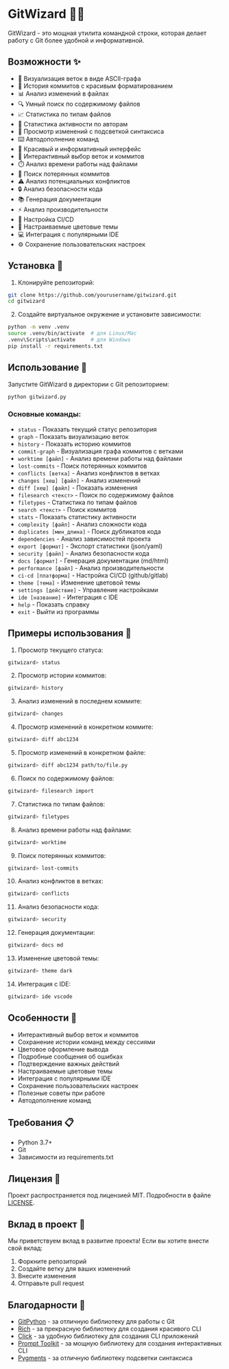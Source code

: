 # GitWizard 🧙‍♂️

GitWizard - это мощная утилита командной строки, которая делает работу с Git более удобной и информативной.

## Возможности ✨

- 🌳 Визуализация веток в виде ASCII-графа
- 📜 История коммитов с красивым форматированием
- 📊 Анализ изменений в файлах
- 🔍 Умный поиск по содержимому файлов
- 📈 Статистика по типам файлов
- 👥 Статистика активности по авторам
- 📝 Просмотр изменений с подсветкой синтаксиса
- ⌨️ Автодополнение команд
- 🎨 Красивый и информативный интерфейс
- 🔄 Интерактивный выбор веток и коммитов
- ⏱️ Анализ времени работы над файлами
- 🔎 Поиск потерянных коммитов
- ⚠️ Анализ потенциальных конфликтов
- 🔒 Анализ безопасности кода
- 📚 Генерация документации
- ⚡ Анализ производительности
- 🔄 Настройка CI/CD
- 🎨 Настраиваемые цветовые темы
- 💻 Интеграция с популярными IDE
- ⚙️ Сохранение пользовательских настроек

## Установка 🚀

1. Клонируйте репозиторий:
```bash
git clone https://github.com/yourusername/gitwizard.git
cd gitwizard
```

2. Создайте виртуальное окружение и установите зависимости:
```bash
python -m venv .venv
source .venv/bin/activate  # для Linux/Mac
.venv\Scripts\activate     # для Windows
pip install -r requirements.txt
```

## Использование 🎯

Запустите GitWizard в директории с Git репозиторием:

```bash
python gitwizard.py
```

### Основные команды:

- `status` - Показать текущий статус репозитория
- `graph` - Показать визуализацию веток
- `history` - Показать историю коммитов
- `commit-graph` - Визуализация графа коммитов с ветками
- `worktime [файл]` - Анализ времени работы над файлами
- `lost-commits` - Поиск потерянных коммитов
- `conflicts [ветка]` - Анализ конфликтов в ветках
- `changes [хеш] [файл]` - Анализ изменений
- `diff [хеш] [файл]` - Показать изменения
- `filesearch <текст>` - Поиск по содержимому файлов
- `filetypes` - Статистика по типам файлов
- `search <текст>` - Поиск коммитов
- `stats` - Показать статистику активности
- `complexity [файл]` - Анализ сложности кода
- `duplicates [мин_длина]` - Поиск дубликатов кода
- `dependencies` - Анализ зависимостей проекта
- `export [формат]` - Экспорт статистики (json/yaml)
- `security [файл]` - Анализ безопасности кода
- `docs [формат]` - Генерация документации (md/html)
- `performance [файл]` - Анализ производительности
- `ci-cd [платформа]` - Настройка CI/CD (github/gitlab)
- `theme [тема]` - Изменение цветовой темы
- `settings [действие]` - Управление настройками
- `ide [название]` - Интеграция с IDE
- `help` - Показать справку
- `exit` - Выйти из программы

## Примеры использования 📝

1. Просмотр текущего статуса:
```bash
gitwizard> status
```

2. Просмотр истории коммитов:
```bash
gitwizard> history
```

3. Анализ изменений в последнем коммите:
```bash
gitwizard> changes
```

4. Просмотр изменений в конкретном коммите:
```bash
gitwizard> diff abc1234
```

5. Просмотр изменений в конкретном файле:
```bash
gitwizard> diff abc1234 path/to/file.py
```

6. Поиск по содержимому файлов:
```bash
gitwizard> filesearch import
```

7. Статистика по типам файлов:
```bash
gitwizard> filetypes
```

8. Анализ времени работы над файлами:
```bash
gitwizard> worktime
```

9. Поиск потерянных коммитов:
```bash
gitwizard> lost-commits
```

10. Анализ конфликтов в ветках:
```bash
gitwizard> conflicts
```

11. Анализ безопасности кода:
```bash
gitwizard> security
```

12. Генерация документации:
```bash
gitwizard> docs md
```

13. Изменение цветовой темы:
```bash
gitwizard> theme dark
```

14. Интеграция с IDE:
```bash
gitwizard> ide vscode
```

## Особенности 🎨

- Интерактивный выбор веток и коммитов
- Сохранение истории команд между сессиями
- Цветовое оформление вывода
- Подробные сообщения об ошибках
- Подтверждение важных действий
- Настраиваемые цветовые темы
- Интеграция с популярными IDE
- Сохранение пользовательских настроек
- Полезные советы при работе
- Автодополнение команд

## Требования 📋

- Python 3.7+
- Git
- Зависимости из requirements.txt

## Лицензия 📄

Проект распространяется под лицензией MIT. Подробности в файле [LICENSE](LICENSE).

## Вклад в проект 🤝

Мы приветствуем вклад в развитие проекта! Если вы хотите внести свой вклад:

1. Форкните репозиторий
2. Создайте ветку для ваших изменений
3. Внесите изменения
4. Отправьте pull request

## Благодарности 🙏

- [GitPython](https://github.com/gitpython-developers/GitPython) - за отличную библиотеку для работы с Git
- [Rich](https://github.com/Textualize/rich) - за прекрасную библиотеку для создания красивого CLI
- [Click](https://github.com/pallets/click) - за удобную библиотеку для создания CLI приложений
- [Prompt Toolkit](https://github.com/prompt-toolkit/python-prompt-toolkit) - за мощную библиотеку для создания интерактивных CLI
- [Pygments](https://github.com/pygments/pygments) - за отличную библиотеку подсветки синтаксиса 